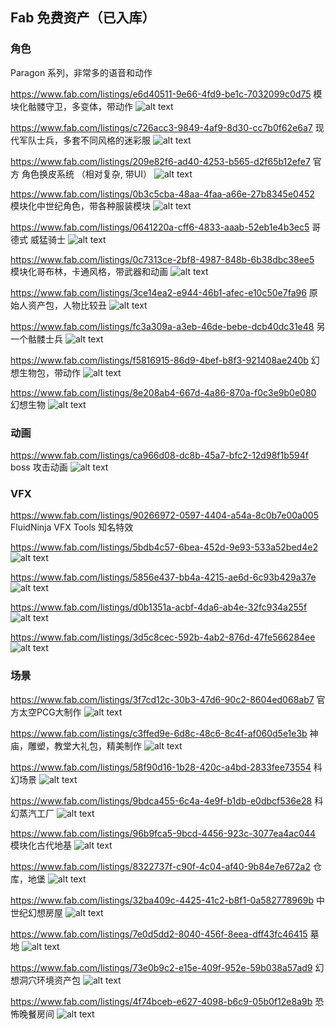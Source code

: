 ## Fab 免费资产（已入库）

### 角色

Paragon 系列，非常多的语音和动作


https://www.fab.com/listings/e6d40511-9e66-4fd9-be1c-7032099c0d75  模块化骷髅守卫，多变体，带动作
![alt text](../../assets/images/fab_image-1.png)

https://www.fab.com/listings/c726acc3-9849-4af9-8d30-cc7b0f62e6a7 现代军队士兵，多套不同风格的迷彩服
![alt text](../../assets/images/fab_image-2.png)

https://www.fab.com/listings/209e82f6-ad40-4253-b565-d2f65b12efe7  官方 角色换皮系统 （相对复杂, 带UI）
![alt text](../../assets/images/fab_image-5.png)


https://www.fab.com/listings/0b3c5cba-48aa-4faa-a66e-27b8345e0452 模块化中世纪角色，带各种服装模块
![alt text](../../assets/images/fab_image-3.png)

https://www.fab.com/listings/0641220a-cff6-4833-aaab-52eb1e4b3ec5 哥德式 威猛骑士
![alt text](../../assets/images/fab_image-4.png)

https://www.fab.com/listings/0c7313ce-2bf8-4987-848b-6b38dbc38ee5 模块化哥布林，卡通风格，带武器和动画
![alt text](../../assets/images/fab_image.png)





https://www.fab.com/listings/3ce14ea2-e944-46b1-afec-e10c50e7fa96  原始人资产包，人物比较丑
![alt text](../../assets/images/fab_image-6.png)

https://www.fab.com/listings/fc3a309a-a3eb-46de-bebe-dcb40dc31e48 另一个骷髅士兵
![alt text](../../assets/images/fab_image-7.png)


https://www.fab.com/listings/f5816915-86d9-4bef-b8f3-921408ae240b 幻想生物包，带动作
![alt text](../../assets/images/fab_image-8.png)

https://www.fab.com/listings/8e208ab4-667d-4a86-870a-f0c3e9b0e080 幻想生物
![alt text](../../assets/images/fab_image-9.png)



### 动画

https://www.fab.com/listings/ca966d08-dc8b-45a7-bfc2-12d98f1b594f boss 攻击动画
![alt text](../../assets/images/fab_image-10.png)


### VFX

https://www.fab.com/listings/90266972-0597-4404-a54a-8c0b7e00a005
FluidNinja VFX Tools 知名特效

https://www.fab.com/listings/5bdb4c57-6bea-452d-9e93-533a52bed4e2
![alt text](../../assets/images/fab_image-11.png)

https://www.fab.com/listings/5856e437-bb4a-4215-ae6d-6c93b429a37e
![alt text](../../assets/images/fab_image-12.png)

https://www.fab.com/listings/d0b1351a-acbf-4da6-ab4e-32fc934a255f
![alt text](../../assets/images/fab_image-13.png)

https://www.fab.com/listings/3d5c8cec-592b-4ab2-876d-47fe566284ee
![alt text](../../assets/images/fab_image-14.png)

### 场景

https://www.fab.com/listings/3f7cd12c-30b3-47d6-90c2-8604ed068ab7  官方太空PCG大制作
![alt text](../../assets/images/fab_image-15.png)

https://www.fab.com/listings/c3ffed9e-6d8c-48c6-8c4f-af060d5e1e3b  神庙，雕塑，教堂大礼包，精美制作
![alt text](../../assets/images/fab_image-16.png)


https://www.fab.com/listings/58f90d16-1b28-420c-a4bd-2833fee73554 科幻场景
![alt text](../../assets/images/fab_image-17.png)

https://www.fab.com/listings/9bdca455-6c4a-4e9f-b1db-e0dbcf536e28 科幻蒸汽工厂
![alt text](../../assets/images/fab_image-19.png)

https://www.fab.com/listings/96b9fca5-9bcd-4456-923c-3077ea4ac044 模块化古代地基
![alt text](../../assets/images/fab_image-18.png)

https://www.fab.com/listings/8322737f-c90f-4c04-af40-9b84e7e672a2 仓库，地堡
![alt text](../../assets/images/fab_image-20.png)

https://www.fab.com/listings/32ba409c-4425-41c2-b8f1-0a582778969b 中世纪幻想房屋
![alt text](../../assets/images/fab_image-21.png)

https://www.fab.com/listings/7e0d5dd2-8040-456f-8eea-dff43fc46415 墓地
![alt text](../../assets/images/fab_image-22.png)

https://www.fab.com/listings/73e0b9c2-e15e-409f-952e-59b038a57ad9 幻想洞穴环境资产包
![alt text](../../assets/images/fab_image-24.png)


https://www.fab.com/listings/4f74bceb-e627-4098-b6c9-05b0f12e8a9b 恐怖晚餐房间
![alt text](../../assets/images/fab_image-23.png)